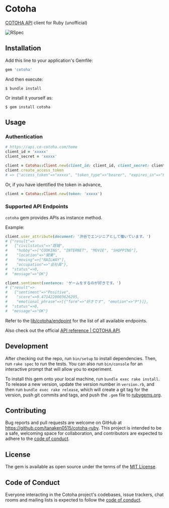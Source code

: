 # Cotoha

[COTOHA API](https://api.ce-cotoha.com/contents/index.html) client for Ruby (unofficial)

![RSpec](https://github.com/tanaken0515/cotoha-ruby/workflows/PSpec/badge.svg?branch=master)

## Installation

Add this line to your application's Gemfile:

```ruby
gem 'cotoha'
```

And then execute:

    $ bundle install

Or install it yourself as:

    $ gem install cotoha

## Usage

### Authentication

```ruby
# https://api.ce-cotoha.com/home  
client_id = 'xxxxx'
client_secret = 'xxxxx'

client = Cotoha::Client.new(client_id: client_id, client_secret: client_secret)
client.create_access_token
# => {"access_token"=>"xxxxx", "token_type"=>"bearer", "expires_in"=>"86399", "scope"=>"", "issued_at"=>"1582159764808"}
```

Or, if you have identified the token in advance, 

```ruby
client = Cotoha::Client.new(token: 'xxxxx')
```

### Supported API Endpoints
`cotoha` gem provides APIs as instance method.

Example:
```ruby
client.user_attribute(document: '渋谷でエンジニアとして働いています。')
# {"result"=>
#   {"civilstatus"=>"既婚",
#    "hobby"=>["COOKING", "INTERNET", "MOVIE", "SHOPPING"],
#    "location"=>"関東",
#    "moving"=>["RAILWAY"],
#    "occupation"=>"会社員"},
#  "status"=>0,
#  "message"=>"OK"}

client.sentiment(sentence: 'ゲームをするのが好きです。')
# {"result"=>
#   {"sentiment"=>"Positive",
#    "score"=>0.4714220003626205,
#    "emotional_phrase"=>[{"form"=>"好きです", "emotion"=>"P"}]},
#  "status"=>0,
#  "message"=>"OK"}
```

Refer to the [lib/cotoha/endpoint](https://github.com/tanaken0515/cotoha-ruby/tree/master/lib/cotoha/endpoint) for the list of all available endpoints.

Also check out the official [API reference \| COTOHA API](https://api.ce-cotoha.com/contents/reference/apireference.html).

## Development

After checking out the repo, run `bin/setup` to install dependencies. Then, run `rake spec` to run the tests. You can also run `bin/console` for an interactive prompt that will allow you to experiment.

To install this gem onto your local machine, run `bundle exec rake install`. To release a new version, update the version number in `version.rb`, and then run `bundle exec rake release`, which will create a git tag for the version, push git commits and tags, and push the `.gem` file to [rubygems.org](https://rubygems.org).

## Contributing

Bug reports and pull requests are welcome on GitHub at https://github.com/tanaken0515/cotoha-ruby. This project is intended to be a safe, welcoming space for collaboration, and contributors are expected to adhere to the [code of conduct](https://github.com/[USERNAME]/cotoha/blob/master/CODE_OF_CONDUCT.md).


## License

The gem is available as open source under the terms of the [MIT License](https://opensource.org/licenses/MIT).

## Code of Conduct

Everyone interacting in the Cotoha project's codebases, issue trackers, chat rooms and mailing lists is expected to follow the [code of conduct](https://github.com/[USERNAME]/cotoha/blob/master/CODE_OF_CONDUCT.md).
